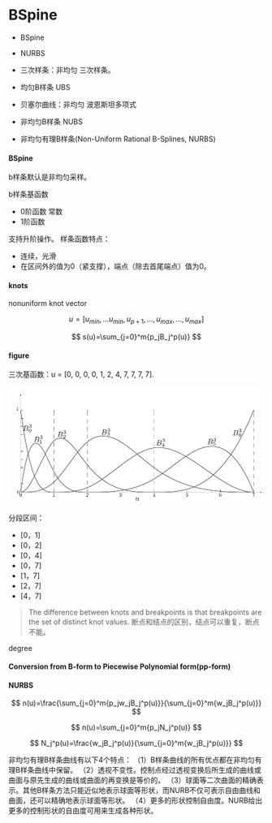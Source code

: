 # BSpine

- BSpine
- NURBS

- 三次样条：非均匀 三次样条。
- 均匀B样条 UBS
- 贝塞尔曲线：非均匀 波恩斯坦多项式
- 非均匀B样条 NUBS
- 非均匀有理B样条(Non-Uniform Rational B-Splines, NURBS)


#### BSpine
b样条默认是非均匀采样。

b样条基函数
- 0阶函数  常数
- 1阶函数

支持升阶操作。
样条函数特点：
- 连续，光滑
- 在区间外的值为0（紧支撑），端点（除去首尾端点）值为0。


#### knots
nonuniform knot vector

$$
u = [u_{min},...u_{min}, u_{p+1}, ...,u_{max},...,u_{max}]
$$

$$
s(u)=\sum_{j=0}^m{p_jB_j^p(u)}
$$

#### figure
三次基函数：u = [0, 0, 0, 0, 1, 2, 4, 7, 7, 7, 7].


![1](1665558255654.png)

分段区间：
- [0，1]
- [0，2]
- [0，4]
- [0，7]
- [1，7]
- [2，7]
- [4，7]

> The difference between knots and breakpoints is that breakpoints are the set of distinct knot values.
断点和结点的区别，结点可以重复，断点不能。

degree

#### Conversion from B-form to Piecewise Polynomial form(pp-form)


#### NURBS


$$
n(u)=\frac{\sum_{j=0}^m{p_jw_jB_j^p(u)}}{\sum_{j=0}^m{w_jB_j^p(u)}}
$$


$$
n(u)=\sum_{j=0}^m{p_jN_j^p(u)}
$$

$$
N_j^p(u)=\frac{w_jB_j^p(u)}{\sum_{j=0}^m{w_jB_j^p(u)}}
$$


非均匀有理B样条曲线有以下4个特点：
（1）B样条曲线的所有优点都在非均匀有理B样条曲线中保留。
（2）透视不变性。控制点经过透视变换后所生成的曲线或曲面与原先生成的曲线或曲面的再变换是等价的。
（3）球面等二次曲面的精确表示。其他B样条方法只能近似地表示球面等形状，而NURB不仅可表示自由曲线和曲面，还可以精确地表示球面等形状。
（4）更多的形状控制自由度。NURB给出更多的控制形状的自由度可用来生成各种形状。